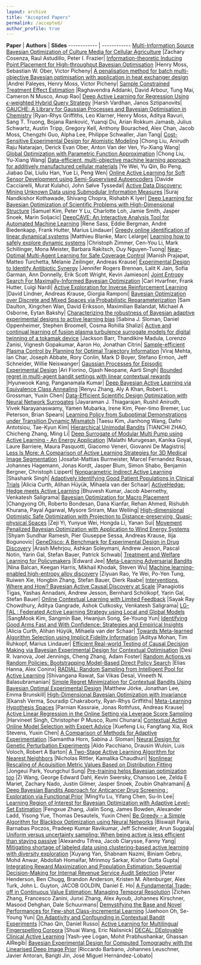 ```yaml
---
layout: archive
title: "Accepted Papers"
permalink: /accepted/
author_profile: true
---
```


**Paper** | **Authors** | **Slides**
------------ | ------------
[Multi-Information Source Bayesian Optimization of Culture Media for Cellular Agriculture](/files/cr/paper2.pdf) |Zachary Cosenza, Raul Astudillo, Peter I. Frazier| 
[Information-theoretic Inducing Point Placement for High-throughput Bayesian Optimisation](/files/cr/paper3.pdf) |Henry Moss, Sebastian W. Ober, Victor Picheny| 
[A penalisation method for batch multi-objective Bayesian optimisation with application in heat exchanger design](/files/cr/paper4.pdf) |Andrei Paleyes, Henry Moss, Victor Picheny| 
[Sample Constrained Treatment Effect Estimation](/files/cr/paper6.pdf) |Raghavendra Addanki, David Arbour, Tung Mai, Cameron N Musco, Anup Rao| 
[Deep Active Learning for Regression Using $\epsilon$-weighted Hybrid Query Strategy](/files/cr/paper7.pdf) |Harsh Vardhan, Janos Sztipanovits| 
[GAUCHE: A Library for Gaussian Processes and Bayesian Optimisation in Chemistry](/files/cr/paper8.pdf) |Ryan-Rhys Griffiths, Leo Klarner, Henry Moss, Aditya Ravuri, Sang T. Truong, Bojana Ranković, Yuanqi Du, Arian Rokkum Jamasb, Julius Schwartz, Austin Tripp, Gregory Kell, Anthony Bourached, Alex Chan, Jacob Moss, Chengzhi Guo, Alpha Lee, Philippe Schwaller, Jian Tang| 
[Cost-Sensitive Experimental Design for Atomistic Modeling](/files/cr/paper9.pdf) |Chong Liu, Anirudh Raju Natarajan, Derick Evan Ober, Anton Van der Ven, Yu-Xiang Wang| 
[Global Optimization with Parametric Function Approximation](/files/cr/paper10.pdf) |Chong Liu, Yu-Xiang Wang| 
[Data-efficient, multi-objective machine learning approach for additively manufactured cellular materials](/files/cr/paper11.pdf) |Ye Wei, Yu Qin, Bo Peng, Jiabao Dai, Liuliu Han, Yue Li, Peng Wen| 
[Online Active Learning for Soft Sensor Development using Semi-Supervised Autoencoders](/files/cr/paper12.pdf) |Davide Cacciarelli, Murat Kulahci, John Sølve Tyssedal| 
[Active Data Discovery: Mining Unknown Data using Submodular Information Measures](/files/cr/paper13.pdf) |Suraj Nandkishor Kothawade, Shivang Chopra, Rishabh K Iyer| 
[Deep Learning for Bayesian Optimization of Scientific Problems with High-Dimensional Structure](/files/cr/paper14.pdf) |Samuel Kim, Peter Y Lu, Charlotte Loh, Jamie Smith, Jasper Snoek, Marin Soljacic| 
[DeepCAVE: An Interactive Analysis Tool for Automated Machine Learning](/files/cr/paper15.pdf) |Rene Sass, Eddie Bergman, André Biedenkapp, Frank Hutter, Marius Lindauer| 
[Greedy online identification of linear dynamical systems](/files/cr/paper16.pdf) |Matthieu Blanke, Marc Lelarge| 
[Learning how to safely explore dynamic systems](/files/cr/paper17.pdf) |Christoph Zimmer, Cen-You Li, Mark Schillinger, Mona Meister, Barbara Rakitsch, Duy Nguyen-Tuong| 
[Near-Optimal Multi-Agent Learning for Safe Coverage Control](/files/cr/paper18.pdf) |Manish Prajapat, Matteo Turchetta, Melanie Zeilinger, Andreas Krause| 
[Experimental Design to Identify Antibiotic Synergy](/files/cr/paper19.pdf) |Jennifer Rogers Brennan, Lalit K Jain, Sofia Garman, Ann Donnelly, Erik Scott Wright, Kevin Jamieson| 
[Joint Entropy Search For Maximally-Informed Bayesian Optimization](/files/cr/paper20.pdf) |Carl Hvarfner, Frank Hutter, Luigi Nardi| 
[Active Exploration for Inverse Reinforcement Learning](/files/cr/paper21.pdf) |David Lindner, Andreas Krause, Giorgia Ramponi| 
[Bayesian Optimization over Discrete and Mixed Spaces via Probabilistic Reparameterization](/files/cr/paper22.pdf) |Sam Daulton, Xingchen Wan, David Eriksson, Maximilian Balandat, Michael A Osborne, Eytan Bakshy| 
[Characterizing the robustness of Bayesian adaptive experimental designs to active learning bias](/files/cr/paper23.pdf) |Sabina J. Sloman, Daniel Oppenheimer, Stephen Broomell, Cosma Rohilla Shalizi| 
[Active and continual learning of fusion plasma turbulence surrogate models for digital twinning of a tokamak device](/files/cr/paper24.pdf) |Jackson Barr, Thandikire Madula, Lorenzo Zanisi, Vignesh Gopakumar, Aaron Ho, Jonathan Citrin| 
[Sample-efficient Plasma Control by Planning for Optimal Trajectory Information](/files/cr/paper25.pdf) |Viraj Mehta, Ian Char, Joseph Abbate, Rory Conlin, Mark D Boyer, Stefano Ermon, Jeff Schneider, Willie Neiswanger| 
[Gaussian Processes for Episodic Experimental Design](/files/cr/paper26.pdf) |Ari Fiorino, Ojash Neopane, Aarti Singh| 
[Bounded regret in multi-agent bandit settings with linear contextual rewards](/files/cr/paper27.pdf) |Hyunwook Kang, Panganamala Kumar| 
[Deep Bayesian Active Learning via Equivalence Class Annealing](/files/cr/paper28.pdf) |Renyu Zhang, Aly A Khan, Robert L. Grossman, Yuxin Chen| 
[Data-Efficient Scientific Design Optimization with Neural Network Surrogates](/files/cr/paper29.pdf) |Jayaraman J. Thiagarajan, Rushil Anirudh, Vivek Narayanaswamy, Yamen Mubarka, Irene Kim, Peer-timo Bremer, Luc Peterson, Brian Spears| 
[Learning Policy from Suboptimal Demonstrations under Transition Dynamic Mismatch](/files/cr/paper30.pdf) |Taesu Kim, Jianhong Wang, Dafni Antotsiou, Tae-Kyun Kim| 
[Hierarchical Unimodal Bandits](/files/cr/paper31.pdf) |TIANCHI ZHAO, Chicheng Zhang, Ming Li| 
[Deep Surrogate of Modular Multi Pump using Active Learning - An Energy Application](/files/cr/paper32.pdf) |Malathi Murugesan, Kanika Goyal, Laure Barriere, Maura Pasquotti, Giacomo Veneri, Giovanni De Magistris| 
[Less Is More: A Comparison of Active Learning Strategies for 3D Medical Image Segmentation](/files/cr/paper33.pdf) |Josafat-Mattias Burmeister, Marcel Fernandez Rosas, Johannes Hagemann, Jonas Kordt, Jasper Blum, Simon Shabo, Benjamin Bergner, Christoph Lippert| 
[Nonparametric Indirect Active Learning](/files/cr/paper34.pdf) |Shashank Singh| 
[Adaptively Identifying Good Patient Populations in Clinical Trials](/files/cr/paper35.pdf) |Alicia Curth, Alihan Hüyük, Mihaela van der Schaar| 
[ActiveHedge: Hedge meets Active Learning](/files/cr/paper36.pdf) |Bhuvesh Kumar, Jacob Abernethy, Venkatesh Saligrama| 
[Bayesian Optimization for Macro Placement](/files/cr/paper37.pdf) |Changyong Oh, Roberto Bondesan, Dana Kianfar, Rehan Ahmed, Rishubh Khurana, Payal Agarwal, Mysore Sriram, Max Welling| 
[High-dimensional Optimistic Safe Optimization with Projection to Distance-preserving, Quasi-physical Spaces](/files/cr/paper38.pdf) |Zeji Yi, Yunyue Wei, Hongda Li, Yanan Sui| 
[Movement Penalized Bayesian Optimization with Application to Wind Energy Systems](/files/cr/paper39.pdf) |Shyam Sundhar Ramesh, Pier Giuseppe Sessa, Andreas Krause, Ilija Bogunovic| 
[GeneDisco: A Benchmark for Experimental Design in Drug Discovery](/files/cr/paper40.pdf) |Arash Mehrjou, Ashkan Soleymani, Andrew Jesson, Pascal Notin, Yarin Gal, Stefan Bauer, Patrick Schwab| 
[Treatment and Welfare Learning for Policymakers](/files/cr/paper41.pdf) |Edward Jee| 
[Meta-Learning Adversarial Bandits](/files/cr/paper42.pdf) |Nina Balcan, Keegan Harris, Mikhail Khodak, Steven Wu| 
[Machine learning-enabled high-entropy alloy discovery](/files/cr/paper43.pdf) |Ziyuan Rao, Ye Wei, Po-Yen Tung, Ruiwen Xie, Hongbin Zhang, Stefan Bauer, Dierk Raabe| 
[Interventions, Where and How? Bayesian Active Causal Discovery at Scale](/files/cr/paper44.pdf) |Panagiotis Tigas, Yashas Annadani, Andrew Jesson, Bernhard Schölkopf, Yarin Gal, Stefan Bauer| 
[Online Contextual Learning with Limited Feedback](/files/cr/paper45.pdf) |Sayak Ray Chowdhury, Aditya Gangrade, Ashok Cutkosky, Venkatesh Saligrama| 
[LG-FAL : Federated Active Learning Strategy using Local and Global Models](/files/cr/paper46.pdf) |SangMook Kim, Sangmin Bae, Hwanjun Song, Se-Young Yun| 
[Identifying Good Arms Fast and With Confidence: Strategies and Empirical Insights](/files/cr/paper47.pdf) |Alicia Curth, Alihan Hüyük, Mihaela van der Schaar| 
[Towards Meta-learned Algorithm Selection using Implicit Fidelity Information](/files/cr/paper48.pdf) |Aditya Mohan, Tim Ruhkopf, Marius Lindauer| 
[Efficient Real-world Testing of Causal Decision Making via Bayesian Experimental Design for Contextual Optimisation](/files/cr/paper49.pdf) |Desi R. Ivanova, Joel Jennings, Cheng Zhang, Adam Foster| 
[Random Actions vs Random Policies: Bootstrapping Model-Based Direct Policy Search](/files/cr/paper50.pdf) |Elias Hanna, Alex Coninx| 
[RADIAL: Random Sampling from Intelligent Pool for Active Learning](/files/cr/paper51.pdf) |Shivangana Rawat, Sai Vikas Desai, Vineeth N. Balasubramanian| 
[Simple Regret Minimization for Contextual Bandits Using Bayesian Optimal Experimental Design](/files/cr/paper52.pdf) |Matthew Jörke, Jonathan Lee, Emma Brunskill| 
[High-Dimensional Bayesian Optimization with Invariance](/files/cr/paper53.pdf) |Ekansh Verma, Souradip Chakraborty, Ryan-Rhys Griffiths| 
[Meta-Learning Hypothesis Spaces](/files/cr/paper54.pdf) |Parnian Kassraie, Jonas Rothfuss, Andreas Krause| 
[Active Linear Regression in the Online Setting via Leverage Score Sampling](/files/cr/paper55.pdf) |Harvineet Singh, Christopher P Musco, Rumi Chunara| 
[Contextual Active Online Model Selection with Expert Advice](/files/cr/paper56.pdf) |Xuefeng Liu, Fangfang Xia, Rick Stevens, Yuxin Chen| 
[A Comparison of Methods for Adaptive Experimentation](/files/cr/paper57.pdf) |Samantha Horn, Sabina J. Sloman| 
[Neural Design for Genetic Perturbation Experiments](/files/cr/paper58.pdf) |Aldo Pacchiano, Drausin Wulsin, Luis Voloch, Robert A Barton| 
[A Two-Stage Active Learning Algorithm for Nearest Neighbors](/files/cr/paper59.pdf) |Nicholas Rittler, Kamalika Chaudhuri| 
[Nonlinear Rescaling of Acquisition Metric Values Based on Distribution Fitting](/files/cr/paper60.pdf) |Jongeui Park, Youngchul Sung| 
[Pre-training helps Bayesian optimization too](/files/cr/paper61.pdf) |Zi Wang, George Edward Dahl, Kevin Swersky, Chansoo Lee, Zelda E Mariet, Zachary Nado, Justin Gilmer, Jasper Snoek, Zoubin Ghahramani| 
[A Deep Bayesian Bandits Approach for Anticancer Drug Screening : Exploration via Functional Prior](/files/cr/paper62.pdf) |MingYu Lu, Yifang Chen, Su-In Lee| 
[Learning Region of Interest for Bayesian Optimization with Adaptive Level-Set Estimation](/files/cr/paper63.pdf) |Fengxue Zhang, Jialin Song, James Bowden, Alexander Ladd, Yisong Yue, Thomas Desautels, Yuxin Chen| 
[Be Greedy – a Simple Algorithm for Blackbox Optimization using Neural Networks](/files/cr/paper64.pdf) |Biswajit Paria, Barnabas Poczos, Pradeep Kumar Ravikumar, Jeff Schneider, Arun Suggala| 
[Uniform versus uncertainty sampling: When being active is less efficient than staying passive](/files/cr/paper66.pdf) |Alexandru Tifrea, Jacob Clarysse, Fanny Yang| 
[Mitigating shortage of labeled data using clustering-based active learning with diversity exploration](/files/cr/paper67.pdf) |Xuyang Yan, Shabnam Nazmi, Biniam Gebru, Mohd Anwar, Abdollah Homaifar, Mrinmoy Sarkar, Kishor Datta Gupta| 
[Integrating Reward Maximization and Population Estimation: Sequential Decision-Making for Internal Revenue Service Audit Selection](/files/cr/paper68.pdf) |Peter Henderson, Ben Chugg, Brandon Anderson, Kristen M. Altenburger, Alex Turk, John L. Guyton, JACOB GOLDIN, Daniel E. Ho| 
[A Fundamental Trade-off in Continuous Value Estimation: Managing Temporal Resolution](/files/cr/paper69.pdf) |Zichen Zhang, Francesco Zanini, Junxi Zhang, Alex Ayoub, Johannes Kirschner, Masood Dehghan, Dale Schuurmans| 
[Demystifying the Base and Novel Performances for Few-shot Class-incremental Learning](/files/cr/paper70.pdf) |Jaehoon Oh, Se-Young Yun| 
[On Adaptivity and Confounding in Contextual Bandit Experiments](/files/cr/paper71.pdf) |Chao Qin, Daniel Russo| 
[Active Learning for Multilingual Fingerspelling Corpora](/files/cr/paper72.pdf) |Shuai Wang, Eric Nalisnick| 
[DECAL: DEployable Clinical Active Learning](/files/cr/paper73.pdf) |Yash-yee Logan, Mohit Prabhushankar, Ghassan AlRegib| 
[Bayesian Experimental Design for Computed Tomography with the Linearised Deep Image Prior](/files/cr/paper74.pdf) |Riccardo Barbano, Johannes Leuschner, Javier Antoran, Bangti Jin, José Miguel Hernández-Lobato| 
